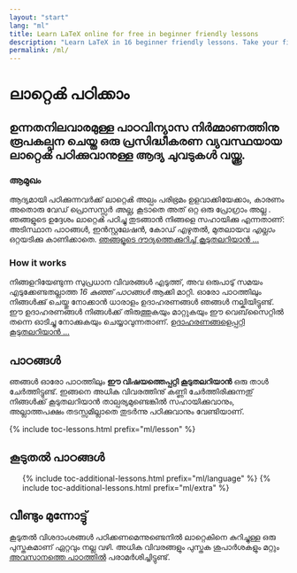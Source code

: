 ```yaml
---
layout: "start"
lang: "ml"
title: Learn LaTeX online for free in beginner friendly lessons
description: "Learn LaTeX in 16 beginner friendly lessons. Take your first steps with LaTeX, a document preparation system designed to produce high-quality typeset output."
permalink: /ml/
---
```


# ലാറ്റെൿ പഠിക്കാം

<h2 class="heading__introduction">ഉന്നതനിലവാരമുള്ള പാഠവിന്യാസ നിര്‍മ്മാണത്തിനു രൂപകല്പന ചെയ്ത ഒരു പ്രസിദ്ധീകരണ വ്യവസ്ഥയായ ലാറ്റെൿ പഠിക്കുവാനുള്ള ആദ്യ ചുവടുകൾ വയ്ക്കൂ. </h2>

<div
  class="text-columns">
  <section>
    <h3 class="text-columns__heading">ആമുഖം</h3>
    <p>ആദ്യമായി പഠിക്കുന്നവര്‍ക്ക് ലാറ്റെൿ അല്പം പരിഭ്രമം ഉളവാക്കിയേക്കാം, കാരണം അതൊരു വേഡ് പ്രൊസസ്സർ <em>അല്ല</em>, കൂടാതെ
    അത് ഒറ്റ ഒരു പ്രോഗ്രാം അല്ല . ഞങ്ങളുടെ ഉദ്ദേശം ലാറ്റെൿ പഠിച്ചു തുടങ്ങാൻ നിങ്ങളെ സഹായിക്കു എന്നതാണ്:  അടിസ്ഥാന പാഠങ്ങൾ,  ഇന്‍സ്റ്റലേഷൻ,  കോഡ് എഴുതൽ, മുതലായവ <em>എല്ലാം</em> ഒറ്റയടിക്കു കാണിക്കാതെ. <a href="./mission">ഞങ്ങളുടെ ദൗദ്യത്തെക്കുറിച്ച് കൂടുതലറിയാൻ &hellip;</a></p>
  </section>
  <section>
    <h3 class="text-columns__heading">How it works</h3>
      <p>നിങ്ങളറിയേണ്ടുന്ന സുപ്രധാന വിവരങ്ങൾ എടുത്ത്, അവ ഒരുപാടു് സമയം എടുക്കേണ്ടതല്ലാത്ത <em>16 കുഞ്ഞ് പാഠങ്ങൾ</em> ആക്കി മാറ്റി. ഓരോ പാഠത്തിലും നിങ്ങള്‍ക്കു് ചെയ്തു നോക്കാൻ ധാരാളം ഉദാഹരണങ്ങൾ ഞങ്ങൾ നല്കിയിട്ടുണ്ട്. ഈ ഉദാഹരണങ്ങൾ നിങ്ങള്‍ക്ക് തിരുത്തുകയും മാറ്റുകയും ഈ വെബ്‌സൈറ്റിൽ തന്നെ ഓടിച്ചു നോക്കുകയും ചെയ്യാവുന്നതാണ്. <a href="./help#examples">ഉദാഹരണങ്ങളെപ്പറ്റി കൂടുതലറിയാൻ &hellip;</a></p>
  </section>
</div>

<h2 class="heading__toc" id="toc">പാഠങ്ങൾ</h2>

<p class="paragraph__toc">ഞങ്ങൾ ഓരോ പാഠത്തിലും <b>ഈ വിഷയത്തെപ്പറ്റി കൂടുതലറിയാൻ</b> ഒരു താള്‍ ചേര്‍ത്തിട്ടുണ്ട്. ഇങ്ങനെ അധിക വിവരത്തിനു് കണ്ണി ചേര്‍ത്തിരിക്കുന്നതു് നിങ്ങള്‍ക്ക് കൂടുതലറിയാൻ താല്പര്യമുണ്ടെങ്കിൽ സഹായിക്കുവാനും, അല്ലാത്തപക്ഷം തടസ്സമില്ലാതെ തുടര്‍ന്നു പഠിക്കുവാനും വേണ്ടിയാണ്. </p>

{% include toc-lessons.html prefix="ml/lesson" %}

<h2 class="heading__toc">കൂടുതൽ പാഠങ്ങള്‍</h2>
<ul class="lessons-toc">
  {% include toc-additional-lessons.html prefix="ml/language" %}
  {% include toc-additional-lessons.html prefix="ml/extra" %}
</ul>

## വീണ്ടും മുന്നോട്ടു്

കൂടുതൽ വിശദാംശങ്ങൾ പഠിക്കണമെന്നുണ്ടെനിൽ ലാറ്റെകിനെ കുറിച്ചുള്ള ഒരു പുസ്തകമാണ് ഏറ്റവും നല്ല വഴി. അധിക വിവരങ്ങളും പുസ്തക ശുപാര്‍ശകളും മറ്റും [അവസാനത്തെ പാഠത്തിൽ](./lesson-16) പരാമര്‍ശിച്ചിട്ടുണ്ട്.


